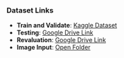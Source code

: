 ### Dataset Links

- **Train and Validate**: [Kaggle Dataset](https://www.kaggle.com/datasets/vuppalaadithyasairam/thermography-images-of-diabetic-foot/data)
- **Testing**: [Google Drive Link]([https://share.google.com/kXPUz7BqkNU2QoRh](https://share.google/kXPUz7BqKpNU2QoRh))
- **Revaluation**: [Google Drive Link](https://share.google.com/RfyWizHMtk3MHFkMd)
- **Image Input**: [Open Folder](https://drive.google.com/drive/folders/1LqKt1CdCV1FW6Gxm3Fg9G8RcsC9bAsj7?usp=drive_link)
